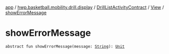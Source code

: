 [app](../../../index.md) / [hwp.basketball.mobility.drill.display](../../index.md) / [DrillListActivityContract](../index.md) / [View](index.md) / [showErrorMessage](.)

# showErrorMessage

`abstract fun showErrorMessage(message: `[`String`](https://kotlinlang.org/api/latest/jvm/stdlib/kotlin/-string/index.html)`): `[`Unit`](https://kotlinlang.org/api/latest/jvm/stdlib/kotlin/-unit/index.html)